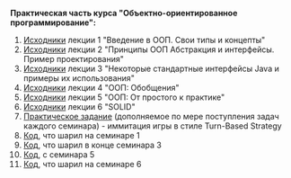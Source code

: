 **Практическая часть курса "Объектно-ориентированное программирование":**

1. [Исходники](https://github.com/ILYA-NASA/OOP/tree/main/Lecture_01) лекции 1 "Введение в ООП. Свои типы и концепты"
2. [Исходники](https://github.com/ILYA-NASA/OOP/tree/main/Lecture_02) лекции 2 "Принципы ООП Абстракция и интерфейсы. Пример проектирования"
3. [Исходники](https://github.com/ILYA-NASA/OOP/tree/main/Lecture_03) лекции 3 "Некоторые стандартные интерфейсы Java и примеры их использования"
4. [Исходники](https://github.com/ILYA-NASA/OOP/tree/main/Lecture_04) лекции 4 "ООП: Обобщения"
5. [Исходники](https://github.com/ILYA-NASA/OOP/tree/main/Lecture_05) лекции 5 "ООП: От простого к практике"
6. [Исходники](https://github.com/ILYA-NASA/OOP/tree/main/Lecture_06) лекции 6 "SOLID"
7. [Практическое задание](https://github.com/ILYA-NASA/OOP/tree/main/Home_01) (дополняемое по мере поступления задач каждого семинара) - иммитация игры в стиле Turn-Based Strategy
8. [Код](https://github.com/ILYA-NASA/OOP/tree/main/Seminar_01), что шарил на семинаре 1
9. [Код](https://github.com/ILYA-NASA/OOP/tree/main/Seminar_03), что шарил в конце семинара 3
10. [Код](https://github.com/ILYA-NASA/OOP/tree/main/Seminar_05), с семинара 5
11. [Код](https://github.com/ILYA-NASA/OOP/tree/main/Seminar_06), что шарил на семинаре 6
